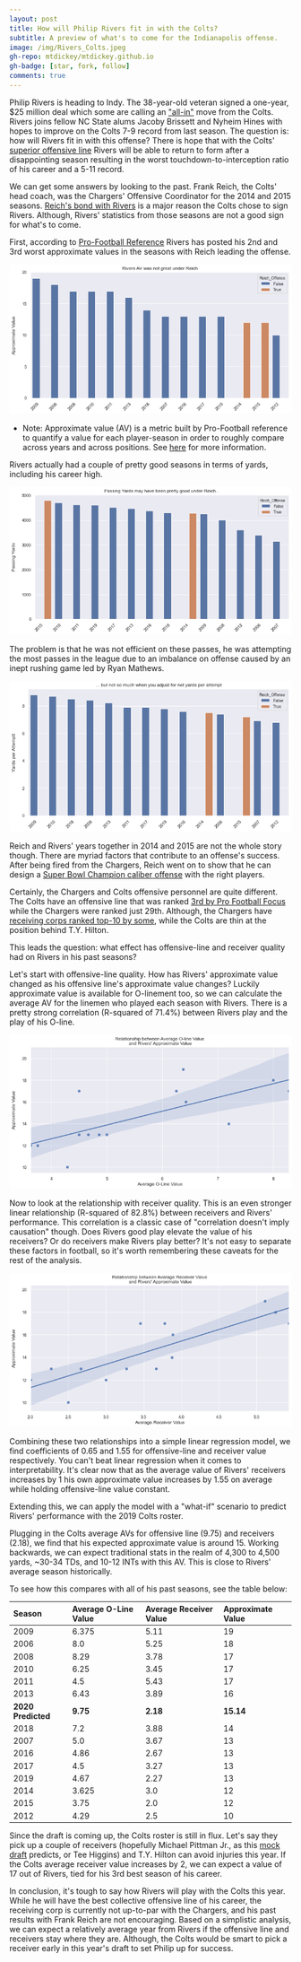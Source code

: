 ```yaml
---
layout: post
title: How will Philip Rivers fit in with the Colts?
subtitle: A preview of what's to come for the Indianapolis offense.
image: /img/Rivers_Colts.jpeg
gh-repo: mtdickey/mtdickey.github.io
gh-badge: [star, fork, follow]
comments: true
---
```


Philip Rivers is heading to Indy.  The 38-year-old veteran signed a one-year, $25 million deal which some are calling an ["all-in"](https://www.theringer.com/nfl/2020/3/18/21184726/philip-rivers-indianapolis-colts-jacoby-brissett-nfl-free-agency) move from the Colts.  Rivers joins fellow NC State alums Jacoby Brissett and Nyheim Hines with hopes to improve on the Colts 7-9 record from last season.  The question is: how will Rivers fit in with this offense?  There is hope that with the Colts' [superior offensive line](https://www.colts.com/news/offensive-line-third-best-nfl-pro-football-focus-2019) Rivers will be able to return to form after a disappointing season resulting in the worst touchdown-to-interception ratio of his career and a 5-11 record.

We can get some answers by looking to the past.  Frank Reich, the Colts' head coach, was the Chargers' Offensive Coordinator for the 2014 and 2015 seasons.  [Reich's bond with Rivers](https://www.colts.com/news/frank-reich-philip-rivers-los-angeles-chargers-san-diego-interview) is a major reason the Colts chose to sign Rivers.  Although, Rivers' statistics from those seasons are not a good sign for what's to come.

First, according to [Pro-Football Reference](https://www.pro-football-reference.com/players/R/RivePh00.htm) Rivers has posted his 2nd and 3rd worst approximate values in the seasons with Reich leading the offense.

![Rivers_Reich_AV](https://raw.githubusercontent.com/mtdickey/mtdickey.github.io/master/img/Rivers_Reich_AV.png)
  - Note: Approximate value (AV) is a metric built by Pro-Football reference to quantify a value for each player-season in order to roughly compare across years and across positions. See [here](https://www.pro-football-reference.com/blog/index6b92.html?p=465) for more information.
  
Rivers actually had a couple of pretty good seasons in terms of yards, including his career high.

![Rivers_Reich_Yards](https://raw.githubusercontent.com/mtdickey/mtdickey.github.io/master/img/Rivers_Reich_Yards.png)

The problem is that he was not efficient on these passes, he was attempting the most passes in the league due to an imbalance on offense caused by an inept rushing game led by Ryan Mathews. 

![Rivers_Reich_YPA](https://raw.githubusercontent.com/mtdickey/mtdickey.github.io/master/img/Rivers_Reich_YPA.png)

Reich and Rivers' years together in 2014 and 2015 are not the whole story though.  There are myriad factors that contribute to an offense's success.  After being fired from the Chargers, Reich went on to show that he can design a [Super Bowl Champion caliber offense](https://www.pro-football-reference.com/teams/phi/2017.htm) with the right players.

Certainly, the Chargers and Colts offensive personnel are quite different.  The Colts have an offensive line that was ranked [3rd by Pro Football Focus](https://www.colts.com/news/offensive-line-third-best-nfl-pro-football-focus-2019) while the Chargers were ranked just 29th.  Although, the Chargers have [receiving corps ranked top-10 by some](https://www.sbnation.com/nfl/2019/5/30/18635928/nfl-wide-receiver-corps-power-rankings-team-2019), while the Colts are thin at the position behind T.Y. Hilton.

This leads the question: what effect has offensive-line and receiver quality had on Rivers in his past seasons?

Let's start with offensive-line quality.  How has Rivers' approximate value changed as his offensive line's approximate value changes?  Luckily approximate value is available for O-linement too, so we can calculate the average AV for the linemen who played each season with Rivers.  There is a pretty strong correlation (R-squared of 71.4%) between Rivers play and the play of his O-line.

![Rivers_Oline_Corr](https://raw.githubusercontent.com/mtdickey/mtdickey.github.io/master/img/Rivers_OLine_AV_Corr.png)

Now to look at the relationship with receiver quality.  This is an even stronger linear relationship (R-squared of 82.8%) between receivers and Rivers' performance.  This correlation is a classic case of "correlation doesn't imply causation" though.  Does Rivers good play elevate the value of his receivers?  Or do receivers make Rivers play better?  It's not easy to separate these factors in football, so it's worth remembering these caveats for the rest of the analysis.

![Rivers_Receivers_Corr](https://raw.githubusercontent.com/mtdickey/mtdickey.github.io/master/img/Rivers_Receiver_AV_Corr.png)

Combining these two relationships into a simple linear regression model, we find coefficients of 0.65 and 1.55 for offensive-line and receiver value respectively.  You can't beat linear regression when it comes to interpretability.  It's clear now that as the average value of Rivers' receivers increases by 1 his own approximate value increases by 1.55 on average while holding offensive-line value constant.

Extending this, we can apply the model with a "what-if" scenario to predict Rivers' performance with the 2019 Colts roster.

Plugging in the Colts average AVs for offensive line (9.75) and receivers (2.18), we find that his expected approximate value is around 15.  Working backwards, we can expect traditional stats in the realm of 4,300 to 4,500 yards, ~30-34 TDs, and 10-12 INTs with this AV.  This is close to Rivers' average season historically.

To see how this compares with all of his past seasons, see the table below:

| Season | Average O-Line Value | Average Receiver Value | Approximate Value |
| :--- |:--- | :--- | :--- |
| 2009 | 6.375 | 5.11 | 19 |
| 2006 | 8.0|5.25| 18 |
| 2008 | 8.29 | 3.78 | 17 |
| 2010 | 6.25|3.45 | 17 |
| 2011 | 4.5 |5.43 | 17 |
| 2013 | 6.43 | 3.89 | 16 |
| **2020 Predicted** | **9.75** | **2.18** | **15.14** |
| 2018 | 7.2 | 3.88 | 14 |
| 2007 | 5.0 | 3.67 | 13 |
| 2016 | 4.86 | 2.67| 13 |
| 2017 | 4.5 | 3.27 | 13 |
| 2019 | 4.67 | 2.27 |13 |
| 2014 | 3.625| 3.0 | 12 |
| 2015| 3.75 | 2.0 | 12 |
| 2012 | 4.29 | 2.5 | 10 |

Since the draft is coming up, the Colts roster is still in flux.  Let's say they pick up a couple of receivers (hopefully Michael Pittman Jr., as this [mock draft](https://coltswire.usatoday.com/2020/04/20/2020-nfl-mock-draft-indianapolis-colts-final-7-round-projections-trades/) predicts, or Tee Higgins) and T.Y. Hilton can avoid injuries this year.  If the Colts average receiver value increases by 2, we can expect a value of 17 out of Rivers, tied for his 3rd best season of his career.

In conclusion, it's tough to say how Rivers will play with the Colts this year.  While he will have the best collective offensive line of his career, the receiving corp is currently not up-to-par with the Chargers, and his past results with Frank Reich are not encouraging.  Based on a simplistic analysis, we can expect a relatively average year from Rivers if the offensive line and receivers stay where they are.  Although, the Colts would be smart to pick a receiver early in this year's draft to set Philip up for success.